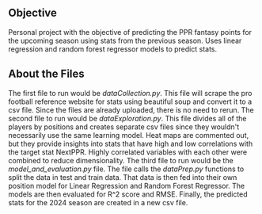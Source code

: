## Objective
Personal project with the objective of predicting the PPR fantasy points for the upcoming season using stats from the previous season.
Uses linear regression and random forest regressor models to predict stats.

## About the Files
The first file to run would be *dataCollection.py*. This file will scrape the pro football reference website for stats using
beautiful soup and convert it to a csv file. Since the files are already uploaded, there is no need to rerun. The second 
file to run would be *dataExploration.py*. This file divides all of the players by positions and creates separate csv files since 
they wouldn't necessarily use the same learning model. Heat maps are commented out, but they provide insights into stats that have 
high and low correlations with the target stat NextPPR. Highly correlated variables with each other were combined to reduce dimensionality.
The third file to run would be the *model_and_evaluation.py* file. The file calls the *dataPrep.py* functions to split
the data in test and train data. That data is then fed into their own position model for Linear Regression and Random
Forest Regressor. The models are then evaluated for R^2 score and RMSE. Finally, the predicted stats for the 2024 season
are created in a new csv file.

